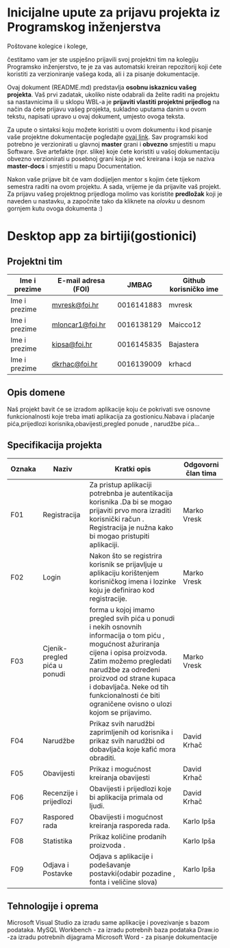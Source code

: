 # Inicijalne upute za prijavu projekta iz Programskog inženjerstva

Poštovane kolegice i kolege, 

čestitamo vam jer ste uspješno prijavili svoj projektni tim na kolegiju Programsko inženjerstvo, te je za vas automatski kreiran repozitorij koji ćete koristiti za verzioniranje vašega koda, ali i za pisanje dokumentacije.

Ovaj dokument (README.md) predstavlja **osobnu iskaznicu vašeg projekta**. Vaš prvi zadatak, ukoliko niste odabrali da želite raditi na projektu sa nastavnicima ili u sklopu WBL-a je **prijaviti vlastiti projektni prijedlog** na način da ćete prijavu vašeg projekta, sukladno uputama danim u ovom tekstu, napisati upravo u ovaj dokument, umjesto ovoga teksta.

Za upute o sintaksi koju možete koristiti u ovom dokumentu i kod pisanje vaše projektne dokumentacije pogledajte [ovaj link](https://guides.github.com/features/mastering-markdown/).
Sav programski kod potrebno je verzionirati u glavnoj **master** grani i **obvezno** smjestiti u mapu Software. Sve artefakte (npr. slike) koje ćete koristiti u vašoj dokumentaciju obvezno verzionirati u posebnoj grani koja je već kreirana i koja se naziva **master-docs** i smjestiti u mapu Documentation.

Nakon vaše prijave bit će vam dodijeljen mentor s kojim ćete tijekom semestra raditi na ovom projektu. A sada, vrijeme je da prijavite vaš projekt. Za prijavu vašeg projektnog prijedloga molimo vas koristite **predložak** koji je naveden u nastavku, a započnite tako da kliknete na *olovku* u desnom gornjem kutu ovoga dokumenta :) 

# Desktop app za  birtiji(gostionici)

## Projektni tim

Ime i prezime | E-mail adresa (FOI) | JMBAG | Github korisničko ime
------------  | ------------------- | ----- | ---------------------
Ime i prezime | mvresk@foi.hr | 0016141883 | mvresk
Ime i prezime |mloncar1@foi.hr| 0016138129| Maicco12
Ime i prezime |kipsa@foi.hr| 0016145835| Bajastera
Ime i prezime |dkrhac@foi.hr| 0016139009| krhacd

## Opis domene
Naš projekt bavit će se izradom aplikacije koju će pokrivati sve osnovne funkcionalnosti koje treba imati aplikacija za gostionicu.Nabava i plaćanje pića,prijedlozi korisnika,obavijesti,pregled ponude , narudžbe pića...
## Specifikacija projekta


Oznaka | Naziv | Kratki opis | Odgovorni član tima
------ | ----- | ----------- | -------------------
F01 | Registracija| Za pristup aplikaciji potrebnba je autentikacija korisnika .Da bi se mogao prijaviti prvo mora izraditi korisnički račun . Registracija je nužna kako bi mogao pristupiti aplikaciji. | Marko Vresk
F02 | Login  | Nakon što se registrira korisnik se prijavljuje u aplikaciju korištenjem korisničkog imena i lozinke koju je definirao kod registracije. | Marko Vresk
F03 | Cjenik-pregled pića u ponudi |forma u kojoj imamo pregled svih pića u ponudi i nekih osnovnih informacija o tom piću , mogućnost ažuriranja cijena i opisa proizvoda. Zatim možemo pregledati narudžbe za određeni proizvod od strane kupaca i dobavljača. Neke od tih funkcionalnosti će biti ograničene ovisno o ulozi kojom se prijavimo. | Marko Vresk
F04 | Narudžbe |Prikaz svih narudžbi zaprimljenih od korisnika i prikaz svih narudžbi od dobavljača koje kafić mora obraditi. | David Krhač
F05 | Obavijesti | Prikaz i mogućnost kreiranja obavijesti| David Krhač
F06 | Recenzije i prijedlozi |Obavijesti i prijedlozi koje bi aplikacija primala od ljudi.| David Krhač
F07 | Raspored rada |Obavijesti i mogućnost kreiranja rasporeda rada.| Karlo Ipša
F08 | Statistika |Prikaz količine prodanih proizvoda .| Karlo Ipša
F09 | Odjava i Postavke |Odjava s aplikacije i podešavanje postavki(odabir pozadine , fonta i veličine slova)| Karlo Ipša
## Tehnologije i oprema
Microsoft Visual Studio za izradu same aplikacije i povezivanje s bazom podataka.
MySQL Workbench - za izradu potrebnih baza podataka
Draw.io -za izradu potrebnih dijagrama
Microsoft Word - za pisanje dokumentacije
